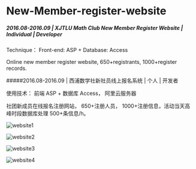 # New-Member-register-website

##### 2016.08-2016.09 | XJTLU Math Club New Member Register Website | Individual | Developer

Technique： Front-end: ASP + Database: Access

Online new member register website, 650+registrants, 1000+register records. 

#####2016.08-2016.09 | 西浦数学社新社员线上报名系统 | 个人 | 开发者 

使用技术： 前端 ASP + 数据库 Access， 阿里云服务器 

社团新成员在线报名注册网站， 650+注册人员， 1000+注册信息，活动当天高峰时段数据库处理 500+条信息/h。

![website1](website1.jpg)

![website2](website2.jpg)

![website3](website3.jpg)

![website4](website4.jpg)

